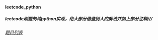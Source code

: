 #### leetcode_python

##### leetcode刷题的纯python实现，绝大部分借鉴别人的解法并加上部分注释///
###### [题目列表](https://github.com/linyang23/leetcode_python/tree/master/easy)
